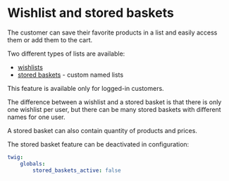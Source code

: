 # Wishlist and stored baskets

The customer can save their favorite products in a list and easily access them or add them to the cart.

Two different types of lists are available:

- [wishlists](wishlist_and_stored_basket_wishlist.md)
- [stored baskets](wishlist_and_stored_basket_stored_baskets.md) - custom named lists

This feature is available only for logged-in customers.

The difference between a wishlist and a stored basket is that there is only one wishlist per user,
but there can be many stored baskets with different names for one user. 

A stored basket can also contain quantity of products and prices.

The stored basket feature can be deactivated in configuration:

``` yaml
twig:
    globals:
        stored_baskets_active: false
```
